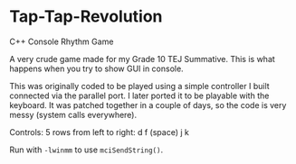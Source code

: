 # Tap-Tap-Revolution
C++ Console Rhythm Game

A very crude game made for my Grade 10 TEJ Summative. This is what happens when you try to show GUI in console.

This was originally coded to be played using a simple controller I built connected via the parallel port. I later ported it to be playable with the keyboard. It was patched together in a couple of days, so the code is very messy (system calls everywhere).

Controls: 5 rows from left to right: d f (space) j k

Run with `-lwinmm` to use `mciSendString()`.
